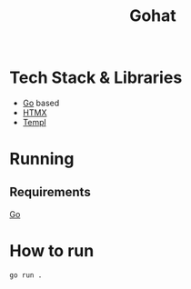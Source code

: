 <h1 align="center">Gohat</h1>

</br>

# Tech Stack & Libraries

- [Go](https://go.dev/) based
- [HTMX](https://htmx.org/)
- [Templ](https://github.com/a-h/templ)

# Running

## Requirements

[Go](https://go.dev/)

# How to run

```shell
go run .
```